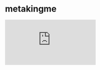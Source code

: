 # metakingme
[![Build status](https://threadmaster.visualstudio.com/Static/_apis/build/status/MetaKing.me)](https://threadmaster.visualstudio.com/Static/_build/latest?definitionId=13)